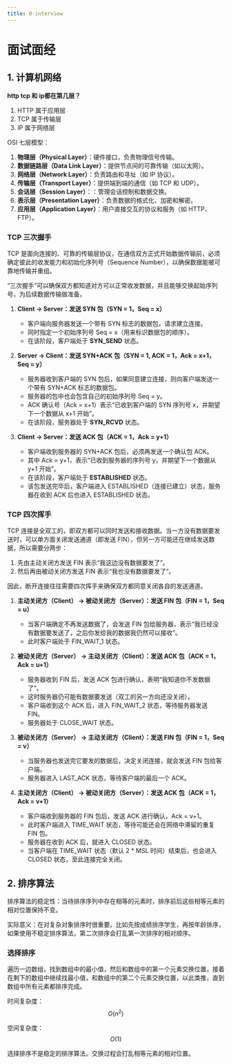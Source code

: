 ```yaml
---
title: 0-interview
---
```



# 面试面经

## 1. 计算机网络
**http tcp 和 ip都在第几层？**

1. HTTP 属于应用层
2. TCP 属于传输层
3. IP 属于网络层

OSI 七层模型：
1. **物理层（Physical Layer）**：硬件接口，负责物理信号传输。
2. **数据链路层（Data Link Layer）**：提供节点间的可靠传输（如以太网）。
3. **网络层（Network Layer）**：负责路由和寻址（如 IP 协议）。
4. **传输层（Transport Layer）**：提供端到端的通信（如 TCP 和 UDP）。
5. **会话层（Session Layer）**：：管理会话控制和数据交换。
6. **表示层（Presentation Layer）**：负责数据的格式化、加密和解密。
7. **应用层（Application Layer）**：用户直接交互的协议和服务（如 HTTP、FTP）。


### TCP 三次握手

TCP 是面向连接的、可靠的传输层协议，在通信双方正式开始数据传输前，必须确定彼此的收发能力和初始化序列号（Sequence Number），以确保数据能被可靠地传输并重组。

“三次握手”可以确保双方都知道对方可以正常收发数据，并且能够交换起始序列号，为后续数据传输做准备。

1. **Client -> Server：发送 SYN 包（SYN = 1，Seq = x）**
    - 客户端向服务器发送一个带有 SYN 标志的数据包，请求建立连接。
    - 同时指定一个初始序列号 Seq = x（用来标识数据包的顺序）。
    - 在该阶段，客户端处于 **SYN_SEND** 状态。

2. **Server -> Client：发送 SYN+ACK 包（SYN = 1, ACK = 1，Ack = x+1，Seq = y）**
    - 服务器收到客户端的 SYN 包后，如果同意建立连接，则向客户端发送一个带有 SYN+ACK 标志的数据包。
    - 服务器的包中也会包含自己的初始序列号 Seq = y。
    - ACK 确认号（Ack = x+1）表示“已收到客户端的 SYN 序列号 x，并期望下一个数据从 x+1 开始”。
    - 在该阶段，服务器处于 **SYN_RCVD** 状态。

3. **Client -> Server：发送 ACK 包（ACK = 1，Ack = y+1）**
    - 客户端收到服务器的 SYN+ACK 包后，必须再发送一个确认包 ACK。
    - 其中 Ack = y+1，表示“已收到服务器的序列号 y，并期望下一个数据从 y+1 开始”。
    - 在该阶段，客户端处于 **ESTABLISHED** 状态。
    - 该包发送完毕后，客户端进入 ESTABLISHED（连接已建立）状态，服务器在收到 ACK 后也进入 ESTABLISHED 状态。

### TCP 四次挥手
TCP 连接是全双工的，即双方都可以同时发送和接收数据。当一方没有数据要发送时，可以单方面关闭发送通道（即发送 FIN），但另一方可能还在继续发送数据，所以需要分两步：
1. 先由主动关闭方发送 FIN 表示“我这边没有数据要发了”。
2. 然后再由被动关闭方发送 FIN 表示“我也没有数据要发了”。

因此，断开连接往往需要四次挥手来确保双方都同意关闭各自的发送通道。

1. **主动关闭方（Client） -> 被动关闭方（Server）：发送 FIN 包（FIN = 1，Seq = u）**
    - 当客户端确定不再发送数据了，会发送 FIN 包给服务器，表示“我已经没有数据要发送了，之后你发给我的数据我仍然可以接收”。
    - 此时客户端处于 FIN_WAIT_1 状态。

2. **被动关闭方（Server） -> 主动关闭方（Client）：发送 ACK 包（ACK = 1，Ack = u+1）**
    - 服务器收到 FIN 后，发送 ACK 包进行确认，表明“我知道你不发数据了”。
    - 这时服务器仍可能有数据要发送（双工的另一方向还没关闭）。
    - 客户端收到这个 ACK 后，进入 FIN_WAIT_2 状态，等待服务器发送 FIN。
    - 服务器处于 CLOSE_WAIT 状态。

3. **被动关闭方（Server） -> 主动关闭方（Client）：发送 FIN 包（FIN = 1，Seq = v）**
    - 当服务器也发送完它要发的数据后，决定关闭连接，就会发送 FIN 包给客户端。
    - 服务器进入 LAST_ACK 状态，等待客户端的最后一个 ACK。

4. **主动关闭方（Client） -> 被动关闭方（Server）：发送 ACK 包（ACK = 1，Ack = v+1）**
    - 客户端收到服务器的 FIN 包后，发送 ACK 进行确认，Ack = v+1。
    - 此时客户端进入 TIME_WAIT 状态，等待可能还会在网络中滞留的重复 FIN 包。
    - 服务器在收到 ACK 后，就进入 CLOSED 状态。
    - 当客户端在 TIME_WAIT 状态（默认 2 * MSL 时间）结束后，也会进入 CLOSED 状态，至此连接完全关闭。



## 2. 排序算法

排序算法的稳定性：当待排序序列中存在相等的元素时，排序前后这些相等元素的相对位置保持不变。

实际意义：在对复杂对象排序时很重要。比如先按成绩排序学生，再按年龄排序，如果使用不稳定排序算法，第二次排序会打乱第一次排序的相对顺序。

### 选择排序
遍历一边数组，找到数组中的最小值，然后和数组中的第一个元素交换位置，接着在剩下的数组中继续找最小值，和数组中的第二个元素交换位置，以此类推，直到数组中所有元素都排序完成。

时间复杂度：
$$
O(n^2)
$$

空间复杂度：
$$
O(1)
$$

选择排序不是稳定的排序算法。交换过程会打乱相等元素的相对位置。
### 